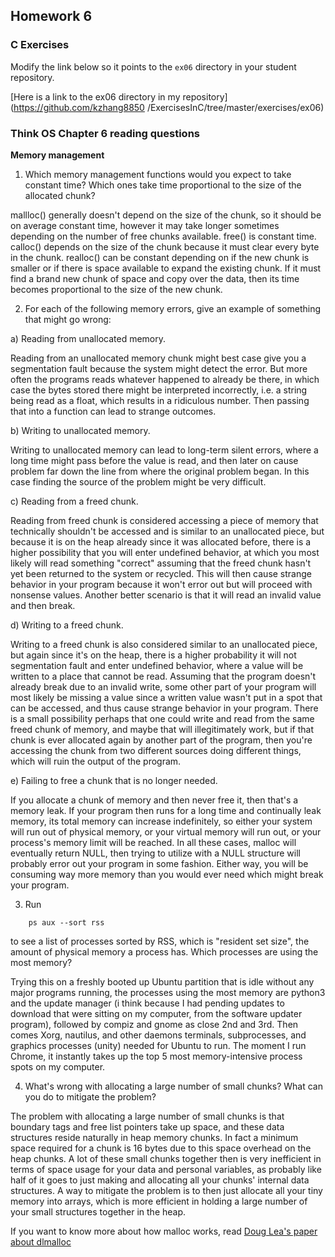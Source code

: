## Homework 6

### C Exercises

Modify the link below so it points to the `ex06` directory in your
student repository.

[Here is a link to the ex06 directory in my repository](https://github.com/kzhang8850 /ExercisesInC/tree/master/exercises/ex06)

### Think OS Chapter 6 reading questions

**Memory management**

1) Which memory management functions would you expect to take constant time?
Which ones take time proportional to the size of the allocated chunk?

mallloc() generally doesn't depend on the size of the chunk, so it should be on average constant time, however it may take longer sometimes depending on the number of free chunks available. free() is constant time. calloc() depends on the size of the chunk because it must clear every byte in the chunk. realloc() can be constant depending on if the new chunk is smaller or if there is space available to expand the existing chunk. If it must find a brand new chunk of space and copy over the data, then its time becomes proportional to the size of the new chunk.

2) For each of the following memory errors, give an example of something that might go wrong:

a) Reading from unallocated memory.

Reading from an unallocated memory chunk might best case give you a segmentation fault because the system might detect the error. But more often the programs reads whatever happened to already be there, in which case the bytes stored there might be interpreted incorrectly, i.e. a string being read as a float, which results in a ridiculous number. Then passing that into a function can lead to strange outcomes.

b) Writing to unallocated memory.

Writing to unallocated memory can lead to long-term silent errors, where a long time might pass before the value is read, and then later on cause problem far down the line from where the original problem began. In this case finding the source of the problem might be very difficult.

c) Reading from a freed chunk.

Reading from freed chunk is considered accessing a piece of memory that technically shouldn't be accessed and is similar to an unallocated piece, but because it is on the heap already since it was allocated before, there is a higher possibility that you will enter undefined behavior, at which you most likely will read something "correct" assuming that the freed chunk hasn't yet been returned to the system or recycled. This will then cause strange behavior in your program because it won't error out but will proceed with nonsense values. Another better scenario is that it will read an invalid value and then break.

d) Writing to a freed chunk.

Writing to a freed chunk is also considered similar to an unallocated piece, but again since it's on the heap, there is a higher probability it will not segmentation fault and enter undefined behavior, where a value will be written to a place that cannot be read. Assuming that the program doesn't already break due to an invalid write, some other part of your program will most likely be missing a value since a written value wasn't put in a spot that can be accessed, and thus cause strange behavior in your program. There is a small possibility perhaps that one could write and read from the same freed chunk of memory, and maybe that will illegitimately work, but if that chunk is ever allocated again by another part of the program, then you're accessing the chunk from two different sources doing different things, which will ruin the output of the program.

e) Failing to free a chunk that is no longer needed.

If you allocate a chunk of memory and then never free it, then that's a memory leak. If your program then runs for a long time and continually leak memory, its total memory can increase indefinitely, so either your system will run out of physical memory, or your virtual memory will run out, or your process's memory limit will be reached. In all these cases, malloc will eventually return NULL, then trying to utilize with a NULL structure will probably error out your program in some fashion. Either way, you will be consuming way more memory than you would ever need which might break your program.


3) Run

```
    ps aux --sort rss
```

to see a list of processes sorted by RSS, which is "resident set size", the amount of physical
memory a process has.  Which processes are using the most memory?

Trying this on a freshly booted up Ubuntu partition that is idle without any major programs running, the processes using the most memory are python3 and the update manager (i think because I had pending updates to download that were sitting on my computer, from the software updater program), followed by compiz and gnome as close 2nd and 3rd. Then comes Xorg, nautilus, and other daemons terminals, subprocesses, and graphics processes (unity) needed for Ubuntu to run. The moment I run Chrome, it instantly takes up the top 5 most memory-intensive process spots on my computer.

4) What's wrong with allocating a large number of small chunks?  What can you do to mitigate the problem?

The problem with allocating a large number of small chunks is that boundary tags and free list pointers take up space, and these data structures reside naturally in heap memory chunks. In fact a minimum space required for a chunk is 16 bytes due to this space overhead on the heap chunks. A lot of these small chunks together then is very inefficient in terms of space usage for your data and personal variables, as probably like half of it goes to just making and allocating all your chunks' internal data structures. A way to mitigate the problem is to then just allocate all your tiny memory into arrays, which is more efficient in holding a large number of your small structures together in the heap.

If you want to know more about how malloc works, read
[Doug Lea's paper about dlmalloc](http://gee.cs.oswego.edu/dl/html/malloc.html)
